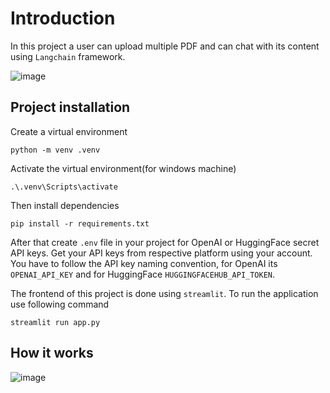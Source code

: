 # Introduction
In this project a user can upload multiple PDF and can chat with its content using `Langchain` framework.

![image](https://github.com/atiqbaqi/chat-with-pdf-streamlit/assets/73009994/12dc9aab-1743-44e4-bba8-158f12575ade)


## Project installation

Create a virtual environment
```
python -m venv .venv
```
Activate the virtual environment(for windows machine)
```
.\.venv\Scripts\activate
```

Then install dependencies

```
pip install -r requirements.txt
```
After that create `.env` file in your project for OpenAI or HuggingFace secret API keys. Get your API keys from respective platform using your account. You have to follow the API key naming convention, for OpenAI its `OPENAI_API_KEY` and for HuggingFace `HUGGINGFACEHUB_API_TOKEN`.

The frontend of this project is done using `streamlit`. To run the application use following command
```
streamlit run app.py
```

## How it works
![image](https://github.com/atiqbaqi/chat-with-pdf-streamlit/assets/73009994/d7e5475d-9adc-40de-af67-c1fadd173fdf)

